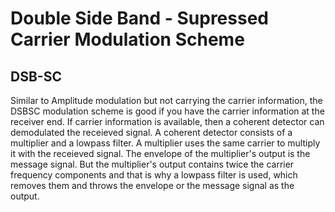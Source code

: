 # Double Side Band - Supressed Carrier Modulation Scheme

## DSB-SC 
Similar to Amplitude modulation but not carrying the carrier information, the DSBSC modulation scheme is good if you have the carrier information at the receiver end.
If carrier information is available, then a coherent detector can demodulated the receieved signal. A coherent detector consists of a multiplier and a lowpass filter.
A multiplier uses the same carrier to multiply it with the receieved signal. The envelope of the multiplier's output is the message signal. But the multiplier's output
contains twice the carrier frequency components and that is why a lowpass filter is used, which removes them and throws the envelope or the message signal as the output.
